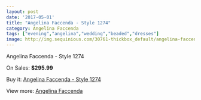 ```yaml
---
layout: post
date: '2017-05-01'
title: "Angelina Faccenda - Style 1274"
category: Angelina Faccenda
tags: ["evening","angelina","wedding","beaded","dresses"]
image: http://img.sequinious.com/30761-thickbox_default/angelina-faccenda-style-1274.jpg
---
```

Angelina Faccenda - Style 1274

On Sales: **$295.99**
<a href="https://www.sequinious.com/angelina-faccenda/596-angelina-faccenda-style-1274.html"><amp-img layout="responsive" width="600" height="600" src="//img.sequinious.com/30761-thickbox_default/angelina-faccenda-style-1274.jpg" alt="Angelina Faccenda - Style 1274 0" /></a>
<a href="https://www.sequinious.com/angelina-faccenda/596-angelina-faccenda-style-1274.html"><amp-img layout="responsive" width="600" height="600" src="//img.sequinious.com/30763-thickbox_default/angelina-faccenda-style-1274.jpg" alt="Angelina Faccenda - Style 1274 1" /></a>
<a href="https://www.sequinious.com/angelina-faccenda/596-angelina-faccenda-style-1274.html"><amp-img layout="responsive" width="600" height="600" src="//img.sequinious.com/30762-thickbox_default/angelina-faccenda-style-1274.jpg" alt="Angelina Faccenda - Style 1274 2" /></a>

Buy it: [Angelina Faccenda - Style 1274](https://www.sequinious.com/angelina-faccenda/596-angelina-faccenda-style-1274.html "Angelina Faccenda - Style 1274")

View more: [Angelina Faccenda](https://www.sequinious.com/16-angelina-faccenda "Angelina Faccenda")